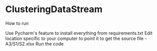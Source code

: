 # ClusteringDataStream

How to run

Use Pycharm's feature to install everything from requirements.txt
Edit location specific to your computer to point it to get the source file - A3/S1/S2.xlsx
Run the code
